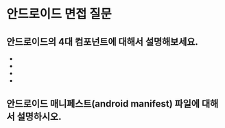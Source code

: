 # 안드로이드 면접 질문

## 안드로이드의 4대 컴포넌트에 대해서 설명해보세요.
 - 
 -
 - 
 -

## 안드로이드 매니페스트(android manifest) 파일에 대해서 설명하시오.